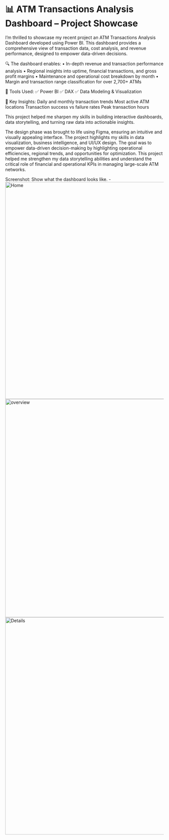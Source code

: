 # 📊 ATM Transactions Analysis Dashboard – Project Showcase

I’m thrilled to showcase my recent project an ATM Transactions Analysis Dashboard developed using Power BI. This dashboard provides a comprehensive view of transaction data, cost analysis, and revenue performance, designed to empower data-driven decisions.

🔍 The dashboard enables:
 • In-depth revenue and transaction performance analysis
 • Regional insights into uptime, financial transactions, and gross profit margins
 • Maintenance and operational cost breakdown by month
 • Margin and transaction range classification for over 2,700+ ATMs

🔧 Tools Used:
 ✅ Power BI
 ✅ DAX
 ✅ Data Modeling & Visualization
 
🎯 Key Insights:
Daily and monthly transaction trends
Most active ATM locations
Transaction success vs failure rates
Peak transaction hours

This project helped me sharpen my skills in building interactive dashboards, data storytelling, and turning raw data into actionable insights.

The design phase was brought to life using Figma, ensuring an intuitive and visually appealing interface. The project highlights my skills in data visualization, business intelligence, and UI/UX design. 
The goal was to empower data-driven decision-making by highlighting operational efficiencies, regional trends, and opportunities for optimization.
This project helped me strengthen my data storytelling abilities and understand the critical role of financial and operational KPIs in managing large-scale ATM networks.

Screenshot:
Show what the dashboard looks like. - <img width="1237" height="687" alt="Home" src="https://github.com/user-attachments/assets/2c224201-83c3-44f0-b0bb-e97cab70471e" />
<img width="1240" height="691" alt="overview" src="https://github.com/user-attachments/assets/38745106-e51f-4896-b4e2-a79444509b79" />
<img width="1243" height="688" alt="Details" src="https://github.com/user-attachments/assets/84792780-efc1-4b39-976e-b9e0a37960e6" />



